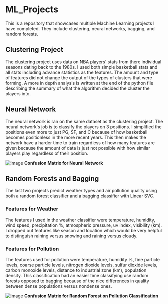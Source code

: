 # ML_Projects

This is a repository that showcases multiple Machine Learning projects I have completed. They include clustering, neural networks, bagging, and random forests.

## Clustering Project
The clustering project uses data on NBA players' stats from there individual seasons dating back to the 1980s. I used both simple basketball stats and all stats including advance statistics as the features. The amount and type of features did not change the output of the types of clusters that were forming. A more in depth analysis is written at the end of the python file describing the summary of what the algorithm decided the cluster the players into.

## Neural Network
The neural network is ran on the same dataset as the clustering project. The neural network's job is to classify the players on 3 positions. I simplified the positions even more to just PG, SF, and C because of how basketball becomes positionless in the more recent years. This then makes the network have a harder time to train regardless of how many features are given because the amount of data is just not possible with how similar players play regardless of their position.

![image](https://github.com/user-attachments/assets/32805cf7-1eac-4607-9029-eb00c1ce0f34)
**Confusion Matrix for Neural Network**


## Random Forests and Bagging
The last two projects predict weather types and air pollution quality using both a random forest classifier and a bagging classifier with Linear SVC.

### Features for Weather
The features I used in the weather classifier were temperature, humidity, wind speed, precipitation %, atmospheric pressure, uv index, visibility (km). I dropped out features like season and location which would be very helpful to distinguish raining versus snowing and raining versus cloudy.

### Features for Pollution
The features used for pollution were temperature, humidity %, fine particle levels, coarse particle levels, nitrogen dioxide levels,
sulfur dioxide levels, carbon monoxide levels, distance to industrial zone (km), population density. This classification had an easier time classifying use random forests opposed to bagging because of the nice differences in quality between dense populations versus nondense ones.

![image](https://github.com/user-attachments/assets/9b7bca86-8789-478b-ac58-4346f74e60bf)
**Confusion Matrix for Random Forest on Pollution Classification**




